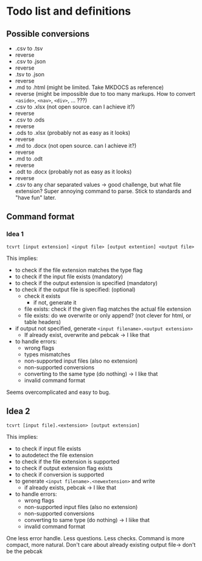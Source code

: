 # Todo list and definitions
## Possible conversions
- .csv to .tsv
- reverse
- .csv to .json
- reverse
- .tsv to .json
- reverse
- .md to .html (might be limited. Take MKDOCS as reference)
- reverse (might be impossible due to too many markups. How to convert `<aside>`, `<nav>`, `<div>`, ... ???)
- .csv to .xlsx (not open source. can I achieve it?)
- reverse
- .csv to .ods
- reverse
- .ods to .xlsx (probably not as easy as it looks)
- reverse
- .md to .docx (not open source. can I achieve it?)
- reverse
- .md to .odt
- reverse
- .odt to .docx (probably not as easy as it looks)
- reverse
- .csv to any char separated values -> good challenge, but what file extension? Super annoying command to parse. Stick to standards and "have fun" later.

## Command format
### Idea 1
`tcvrt [input extension] <input file> [output extention] <output file>`

This implies:
- to check if the file extension matches the type flag
- to check if the input file exists (mandatory)
- to check if the output extension is specified (mandatory)
- to check if the output file is specified: (optional)
	- check it exists
		- if not, generate it
	- file exists: check if the given flag matches the actual file extension
	- file exists: do we overwrite or only append? (not clever for html, or table headers)
- if output not specified, generate `<input filename>.<output extension>`
	- If already exist, overwrite and pebcak -> I like that
- to handle errors:
	- wrong flags
	- types mismatches
	- non-supported input files (also no extension)
	- non-supported conversions
	- converting to the same type (do nothing) -> I like that
	- invalid command format

Seems overcomplicated and easy to bug.

## Idea 2
`tcvrt [input file].<extension> [output extension]`

This implies:
- to check if input file exists
- to autodetect the file extension
- to check if the file extension is supported
- to check if output extension flag exists
- to check if conversion is supported
- to generate `<input filename>.<newextension>` and write
	- if already exists, pebcak -> I like that
- to handle errors:
	- wrong flags
	- non-supported input files (also no extension)
	- non-supported conversions
	- converting to same type (do nothing) -> I liike that
	- invalid command format

One less error handle. Less questions. Less checks. Command is more compact, more natural. Don't care about already existing output file-> don't be the pebcak

